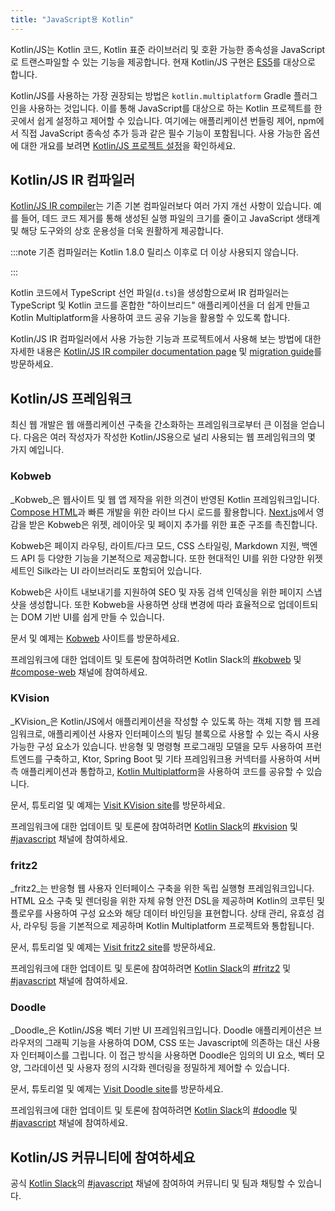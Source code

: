 ```yaml
---
title: "JavaScript용 Kotlin"
---
```

Kotlin/JS는 Kotlin 코드, Kotlin 표준 라이브러리 및 호환 가능한 종속성을 JavaScript로 트랜스파일할 수 있는 기능을 제공합니다. 현재 Kotlin/JS 구현은 [ES5](https://www.ecma-international.org/ecma-262/5.1/)를 대상으로 합니다.

Kotlin/JS를 사용하는 가장 권장되는 방법은 `kotlin.multiplatform` Gradle 플러그인을 사용하는 것입니다. 이를 통해 JavaScript를 대상으로 하는 Kotlin 프로젝트를 한 곳에서 쉽게 설정하고 제어할 수 있습니다. 여기에는 애플리케이션 번들링 제어, npm에서 직접 JavaScript 종속성 추가 등과 같은 필수 기능이 포함됩니다. 사용 가능한 옵션에 대한 개요를 보려면 [Kotlin/JS 프로젝트 설정](js-project-setup)을 확인하세요.

## Kotlin/JS IR 컴파일러

[Kotlin/JS IR compiler](js-ir-compiler)는 기존 기본 컴파일러보다 여러 가지 개선 사항이 있습니다. 예를 들어, 데드 코드 제거를 통해 생성된 실행 파일의 크기를 줄이고 JavaScript 생태계 및 해당 도구와의 상호 운용성을 더욱 원활하게 제공합니다.

:::note
기존 컴파일러는 Kotlin 1.8.0 릴리스 이후로 더 이상 사용되지 않습니다.

:::

Kotlin 코드에서 TypeScript 선언 파일(`d.ts`)을 생성함으로써 IR 컴파일러는 TypeScript 및 Kotlin 코드를 혼합한 "하이브리드" 애플리케이션을 더 쉽게 만들고 Kotlin Multiplatform을 사용하여 코드 공유 기능을 활용할 수 있도록 합니다.

Kotlin/JS IR 컴파일러에서 사용 가능한 기능과 프로젝트에서 사용해 보는 방법에 대한 자세한 내용은 [Kotlin/JS IR compiler documentation page](js-ir-compiler) 및 [migration guide](js-ir-migration)를 방문하세요.

## Kotlin/JS 프레임워크

최신 웹 개발은 웹 애플리케이션 구축을 간소화하는 프레임워크로부터 큰 이점을 얻습니다. 다음은 여러 작성자가 작성한 Kotlin/JS용으로 널리 사용되는 웹 프레임워크의 몇 가지 예입니다.

### Kobweb

_Kobweb_은 웹사이트 및 웹 앱 제작을 위한 의견이 반영된 Kotlin 프레임워크입니다. [Compose HTML](https://github.com/JetBrains/compose-multiplatform?tab=readme-ov-file#compose-html)과 빠른 개발을 위한 라이브 다시 로드를 활용합니다. [Next.js](https://nextjs.org/)에서 영감을 받은 Kobweb은 위젯, 레이아웃 및 페이지 추가를 위한 표준 구조를 촉진합니다.

Kobweb은 페이지 라우팅, 라이트/다크 모드, CSS 스타일링, Markdown 지원, 백엔드 API 등 다양한 기능을 기본적으로 제공합니다. 또한 현대적인 UI를 위한 다양한 위젯 세트인 Silk라는 UI 라이브러리도 포함되어 있습니다.

Kobweb은 사이트 내보내기를 지원하여 SEO 및 자동 검색 인덱싱을 위한 페이지 스냅샷을 생성합니다. 또한 Kobweb을 사용하면 상태 변경에 따라 효율적으로 업데이트되는 DOM 기반 UI를 쉽게 만들 수 있습니다.

문서 및 예제는 [Kobweb](https://kobweb.varabyte.com/) 사이트를 방문하세요.

프레임워크에 대한 업데이트 및 토론에 참여하려면 Kotlin Slack의 [#kobweb](https://kotlinlang.slack.com/archives/C04RTD72RQ8) 및 [#compose-web](https://kotlinlang.slack.com/archives/C01F2HV7868) 채널에 참여하세요.

### KVision

_KVision_은 Kotlin/JS에서 애플리케이션을 작성할 수 있도록 하는 객체 지향 웹 프레임워크로, 애플리케이션 사용자 인터페이스의 빌딩 블록으로 사용할 수 있는 즉시 사용 가능한 구성 요소가 있습니다. 반응형 및 명령형 프로그래밍 모델을 모두 사용하여 프런트엔드를 구축하고, Ktor, Spring Boot 및 기타 프레임워크용 커넥터를 사용하여 서버측 애플리케이션과 통합하고, [Kotlin Multiplatform](multiplatform-intro)을 사용하여 코드를 공유할 수 있습니다.

문서, 튜토리얼 및 예제는 [Visit KVision site](https://kvision.io)를 방문하세요.

프레임워크에 대한 업데이트 및 토론에 참여하려면 [Kotlin Slack](https://surveys.jetbrains.com/s3/kotlin-slack-sign-up)의 [#kvision](https://kotlinlang.slack.com/messages/kvision) 및 [#javascript](https://kotlinlang.slack.com/archives/C0B8L3U69) 채널에 참여하세요.

### fritz2

_fritz2_는 반응형 웹 사용자 인터페이스 구축을 위한 독립 실행형 프레임워크입니다. HTML 요소 구축 및 렌더링을 위한 자체 유형 안전 DSL을 제공하며 Kotlin의 코루틴 및 플로우를 사용하여 구성 요소와 해당 데이터 바인딩을 표현합니다. 상태 관리, 유효성 검사, 라우팅 등을 기본적으로 제공하며 Kotlin Multiplatform 프로젝트와 통합됩니다.

문서, 튜토리얼 및 예제는 [Visit fritz2 site](https://www.fritz2.dev)를 방문하세요.

프레임워크에 대한 업데이트 및 토론에 참여하려면 [Kotlin Slack](https://surveys.jetbrains.com/s3/kotlin-slack-sign-up)의 [#fritz2](https://kotlinlang.slack.com/messages/fritz2) 및 [#javascript](https://kotlinlang.slack.com/archives/C0B8L3U69) 채널에 참여하세요.

### Doodle

_Doodle_은 Kotlin/JS용 벡터 기반 UI 프레임워크입니다. Doodle 애플리케이션은 브라우저의 그래픽 기능을 사용하여 DOM, CSS 또는 Javascript에 의존하는 대신 사용자 인터페이스를 그립니다. 이 접근 방식을 사용하면 Doodle은 임의의 UI 요소, 벡터 모양, 그라데이션 및 사용자 정의 시각화 렌더링을 정밀하게 제어할 수 있습니다.

문서, 튜토리얼 및 예제는 [Visit Doodle site](https://nacular.github.io/doodle/)를 방문하세요.

프레임워크에 대한 업데이트 및 토론에 참여하려면 [Kotlin Slack](https://surveys.jetbrains.com/s3/kotlin-slack-sign-up)의 [#doodle](https://kotlinlang.slack.com/messages/doodle) 및 [#javascript](https://kotlinlang.slack.com/archives/C0B8L3U69) 채널에 참여하세요.

## Kotlin/JS 커뮤니티에 참여하세요

공식 [Kotlin Slack](https://surveys.jetbrains.com/s3/kotlin-slack-sign-up)의 [#javascript](https://kotlinlang.slack.com/archives/C0B8L3U69) 채널에 참여하여 커뮤니티 및 팀과 채팅할 수 있습니다.